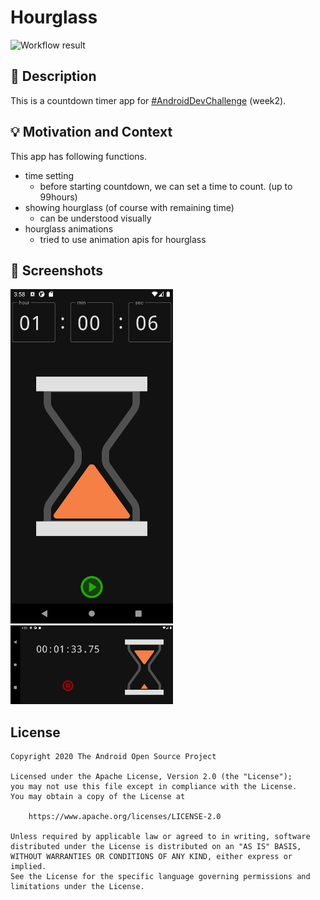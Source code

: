 # Hourglass

![Workflow result](https://github.com/ked4ma/AndroidDevChallengeJetpackComposeWeek2/workflows/Check/badge.svg)


## :scroll: Description
This is a countdown timer app for [#AndroidDevChallenge](https://developer.android.com/dev-challenge) (week2).

## :bulb: Motivation and Context
<!--- Optionally point readers to interesting parts of your submission. -->
<!--- What are you especially proud of? -->
This app has following functions.
- time setting
  - before starting countdown, we can set a time to count. (up to 99hours)
- showing hourglass (of course with remaining time)
  - can be understood visually
- hourglass animations
  - tried to use animation apis for hourglass

## :camera_flash: Screenshots
<!-- You can add more screenshots here if you like -->
<img src="/results/screenshot_1.png" width="260">&emsp;<img src="/results/screenshot_2.png" width="260">

## License
```
Copyright 2020 The Android Open Source Project

Licensed under the Apache License, Version 2.0 (the "License");
you may not use this file except in compliance with the License.
You may obtain a copy of the License at

    https://www.apache.org/licenses/LICENSE-2.0

Unless required by applicable law or agreed to in writing, software
distributed under the License is distributed on an "AS IS" BASIS,
WITHOUT WARRANTIES OR CONDITIONS OF ANY KIND, either express or implied.
See the License for the specific language governing permissions and
limitations under the License.
```
